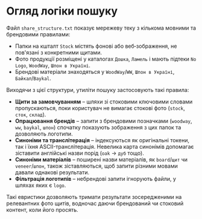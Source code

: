 # Огляд логіки пошуку

Файл `share_structure.txt` показує мережеву теку з кількома мовними та брендовими правилами:

* Папки на кшталт `Stock` містять фонові або веб‑зображення, не пов'язані з конкретними щитами.
* Фото продукції розміщені у каталогах `Дошка`, `Ламель` і мають підтеки `No Logo`, `WoodWay`, `Шпон в Україні`.
* Брендові матеріали знаходяться у `WoodWay`/`WW`, `Шпон в Україні`, `Байкал`/`Baykal`.

Виходячи з цієї структури, утиліти пошуку застосовують такі правила:

- **Щити за замовчуванням** – шляхи зі стоковими ключовими словами пропускаються, поки користувач не вимагає стокові фото (`stock`, `сток`, `склад`).
- **Опрацювання брендів** – запити з брендовими позначками (`woodway`, `ww`, `baykal`, `шпон`) спочатку показують зображення з цих папок та дозволяють логотипи.
- **Синоніми та транслітерація** – індексуються як оригінальні токени, так і їхня ASCII-транслітерація. Невелика карта синонімів допомагає зіставити англійські назви порід (``oak`` → ``дуб`` тощо).
- **Синоніми матеріалів** – поширені назви матеріалів, як ``board``/``щит`` чи ``veneer``/``шпон``, також зіставляються, щоб запити різними мовами давали однакові результати.
- **Фільтрація логотипів** – небрендові запити ігнорують файли, у шляхах яких є `logo`.

Такі евристики дозволяють тримати результати зосередженими на релевантних фото щитів, водночас даючи брендований чи стоковий контент, коли його просять.
